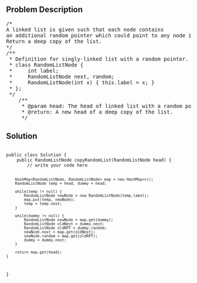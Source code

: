 <!--
<style>
  body { font-family: Arial, sans-serif; }
  .container {{ max-width: 100%; margin: 0 auto; padding: 10px; }}
  .comment-block { max-width: 30%; background-color: #f9f9f9; padding: 10px; border-left: 5px solid #ccc; overflow-wrap: break-word; white-space: pre-wrap; }
  .code-block { background-color: #f4f4f4; padding: 10px; border: 1px solid #ddd; overflow-wrap: break-word; white-space: pre-wrap; }
</style>
-->

<div class='container'>
<h2>Problem Description</h2>
<div class='comment-block'>
<pre>
/*
A linked list is given such that each node contains 
an additional random pointer which could point to any node in the list or null.
Return a deep copy of the list.
*/
/**
 * Definition for singly-linked list with a random pointer.
 * class RandomListNode {
 *     int label;
 *     RandomListNode next, random;
 *     RandomListNode(int x) { this.label = x; }
 * };
 */
    /**
     * @param head: The head of linked list with a random pointer.
     * @return: A new head of a deep copy of the list.
     */
</pre>
</div>

<h2>Solution</h2>
<div class='code-block'>
<pre><code class='language-java'>
public class Solution {
    public RandomListNode copyRandomList(RandomListNode head) {
        // write your code here
        
        HashMap<RandomListNode, RandomListNode> map = new HashMap<>();
        RandomListNode temp = head, dummy = head;
        
        while(temp != null) {
            RandomListNode newNode = new RandomListNode(temp.label);
            map.put(temp, newNode);
            temp = temp.next;
        }
        
        while(dummy != null) {
            RandomListNode newNode = map.get(dummy);
            RandomListNode oldNext = dummy.next;
            RandomListNode oldRPT = dummy.random;
            newNode.next = map.get(oldNext);
            newNode.random = map.get(oldRPT);
            dummy = dummy.next;
        }
        
        return map.get(head);
    }
}

</code></pre>
</div>
</div>
